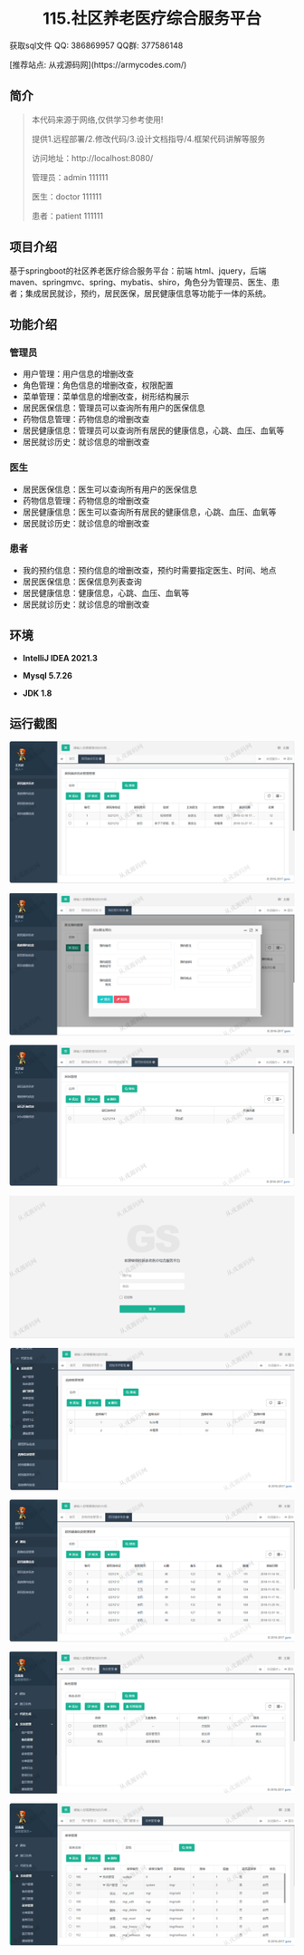 <p><h1 align="center">115.社区养老医疗综合服务平台</h1></p>

<p> 获取sql文件 QQ: 386869957 QQ群: 377586148 </p>
<p> [推荐站点: 从戎源码网](https://armycodes.com/) </p>

## 简介

> 本代码来源于网络,仅供学习参考使用!
>
> 提供1.远程部署/2.修改代码/3.设计文档指导/4.框架代码讲解等服务
>
> 访问地址：http://localhost:8080/
> 
> 管理员：admin 111111
> 
> 医生：doctor 111111
> 
> 患者：patient 111111
> 

## 项目介绍
基于springboot的社区养老医疗综合服务平台：前端 html、jquery，后端 maven、springmvc、spring、mybatis、shiro，角色分为管理员、医生、患者；集成居民就诊，预约，居民医保，居民健康信息等功能于一体的系统。

## 功能介绍

### 管理员

- 用户管理：用户信息的增删改查
- 角色管理：角色信息的增删改查，权限配置
- 菜单管理：菜单信息的增删改查，树形结构展示
- 居民医保信息：管理员可以查询所有用户的医保信息
- 药物信息管理：药物信息的增删改查
- 居民健康信息：管理员可以查询所有居民的健康信息，心跳、血压、血氧等
- 居民就诊历史：就诊信息的增删改查

### 医生

- 居民医保信息：医生可以查询所有用户的医保信息
- 药物信息管理：药物信息的增删改查
- 居民健康信息：医生可以查询所有居民的健康信息，心跳、血压、血氧等
- 居民就诊历史：就诊信息的增删改查

### 患者

- 我的预约信息：预约信息的增删改查，预约时需要指定医生、时间、地点
- 居民医保信息：医保信息列表查询
- 居民健康信息：健康信息，心跳、血压、血氧等
- 居民就诊历史：就诊信息的增删改查

## 环境

- <b>IntelliJ IDEA 2021.3</b>

- <b>Mysql 5.7.26</b>

- <b>JDK 1.8</b>

## 运行截图
![](screenshot/1.png)

![](screenshot/2.png)

![](screenshot/3.png)

![](screenshot/4.png)

![](screenshot/5.png)

![](screenshot/6.png)

![](screenshot/7.png)

![](screenshot/8.png)